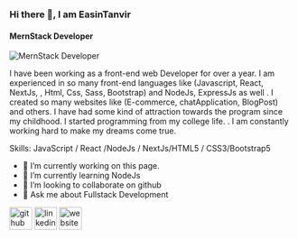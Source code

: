 ### Hi there 👋, I am EasinTanvir
#### MernStack Developer
![MernStack Developer](https://www.easintanvir.com/hero-bg.jpg)

I have been working as a front-end web Developer for over a year. I am experienced in so many front-end languages like (Javascript, React, NextJs, , Html, Css, Sass, Bootstrap) and NodeJs, ExpressJs as well . I created so many websites like (E-commerce, chatApplication, BlogPost) and others. I have had some kind of attraction towards the program since my childhood. I started programming from my college life. . I am constantly working hard to make my dreams come true.

Skills: JavaScript / React /NodeJs / NextJs/HTML5 / CSS3/Bootstrap5

- 🔭 I’m currently working on this page. 
- 🌱 I’m currently learning NodeJs 
- 👯 I’m looking to collaborate on github 
- 💬 Ask me about Fullstack Development 


[<img src='https://cdn.jsdelivr.net/npm/simple-icons@3.0.1/icons/github.svg' alt='github' height='40'>](https://github.com/https://github.com/EasinTanvir)  [<img src='https://cdn.jsdelivr.net/npm/simple-icons@3.0.1/icons/linkedin.svg' alt='linkedin' height='40'>](https://www.linkedin.com/in/https://www.linkedin.com/in/md-easin-67633a241/)  [<img src='https://cdn.jsdelivr.net/npm/simple-icons@3.0.1/icons/icloud.svg' alt='website' height='40'>](https://www.easintanvir.com)  

